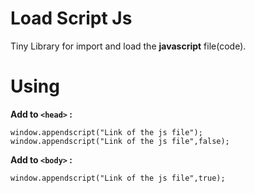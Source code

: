 # Load Script Js

Tiny Library for import and load the **javascript** file(code).

# Using

**Add to `<head>` :**
```
window.appendscript("Link of the js file");
window.appendscript("Link of the js file",false);
```

**Add to `<body>` :**
```
window.appendscript("Link of the js file",true);
```

